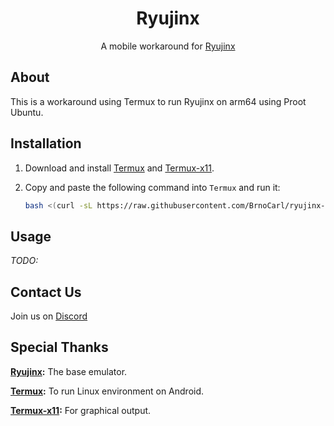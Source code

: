 <div align="center">

# Ryujinx

A mobile workaround for [Ryujinx](https://github.com/Ryujinx/Ryujinx)
</div>

## About

This is a workaround using Termux to run Ryujinx on arm64 using Proot Ubuntu.

## Installation

1. Download and install [Termux](https://github.com/termux/termux-app/releases) and [Termux-x11](https://github.com/termux/termux-x11/releases).
2. Copy and paste the following command into `Termux` and run it:

   ```sh
   bash <(curl -sL https://raw.githubusercontent.com/BrnoCarl/ryujinx-android/refs/heads/main/install.sh)
   ```

## Usage

*TODO:*

## Contact Us

Join us on [Discord](https://discord.com/invite/w2gTQUctbS)

## Special Thanks

**[Ryujinx](https://github.com/Ryujinx/Ryujinx):** The base emulator.

**[Termux](https://github.com/termux/termux-app):** To run Linux environment on Android.

**[Termux-x11](https://github.com/termux/termux-x11):** For graphical output.
